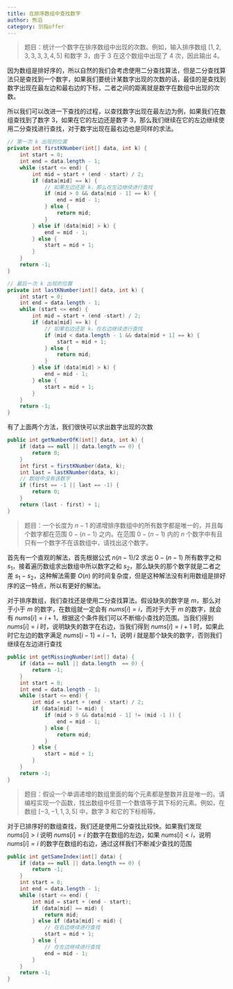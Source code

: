 ```yaml
---
title: 在排序数组中查找数字
author: 熊滔
category: 剑指offer
---
```


> 题目：统计一个数字在排序数组中出现的次数。例如，输入排序数组 $[1, 2, 3, 3, 3, 3, 4, 5]$ 和数字 $3$，由于 $3$ 在这个数组中出现了 $4$ 次，因此输出 $4$。

因为数组是排好序的，所以自然的我们会考虑使用二分查找算法，但是二分查找算法只是查找到一个数字，如果我们要统计某数字出现的次数的话，最佳的是查找到数字出现在最左边和最右边的下标，二者之间的距离就是数字在数组中出现的次数。

所以我们可以改进一下查找的过程，以查找数字出现在最左边为例，如果我们在数组查找到了数字 $3$，如果在它的左边还是数字 $3$，那么我们继续在它的左边继续使用二分查找进行查找，对于数字出现在最右边也是同样的求法。

```java
// 第一次 k 出现的位置
private int firstKNumber(int[] data, int k) {
    int start = 0;
    int end = data.length - 1;
    while (start <= end) {
        int mid = start + (end - start) / 2;
        if (data[mid] == k) {
            // 如果左边还是 k，那么在左边继续进行查找
            if (mid > 0 && data[mid - 1] == k) {
                end = mid - 1;
            } else {
                return mid;
            }
        } else if (data[mid] > k) {
            end = mid - 1;
        } else {
            start = mid + 1;
        }
    }
    return -1;
}

// 最后一次 k 出现的位置
private int lastKNumber(int[] data, int k) {
    int start = 0;
    int end = data.length - 1;
    while (start <= end) {
        int mid = start + (end -start) / 2;
        if (data[mid] == k) {
            // 如果右边还是 k，在右边继续进行查找
            if (mid < data.length - 1 && data[mid + 1] == k) {
                start = mid + 1;
            } else {
                return mid;
            }
        } else if (data[mid] > k) {
            end = mid - 1;
        } else {
            start = mid + 1;
        }
    }
    return -1;
}
```

有了上面两个方法，我们很快可以求出数字出现的次数

```java
public int getNumberOfK(int[] data, int k) {
    if (data == null || data.length == 0) {
        return 0;
    }
    int first = firstKNumber(data, k);
    int last = lastKNumber(data, k);
    // 数组中没有该数字
    if (first == -1 || last == -1) {
        return 0;
    }
    return (last - first) + 1;
}
```

> 题目：一个长度为 $n - 1$ 的递增排序数组中的所有数字都是唯一的，并且每个数字都在范围 $0 -(n  - 1)$ 之内。在范围 $0 -(n  - 1)$ 内的 $n$ 个数字中有且只有一个数字不在该数组中，请找出这个数字。

首先有一个直观的解法，首先根据公式 $n(n-1)/2$ 求出 $0-(n-1)$ 所有数字之和 $s_1$，接着遍历数组求出数组中所以数字之和 $s_2$，那么缺失的那个数字就是二者之差 $s_1 - s_2$，这种解法需要 $O(n)$ 的时间复杂度，但是这种解法没有利用数组是排好序的这一特点，所以有更好的解法。

对于排序数组，我们查找还是使用二分查找算法。假设缺失的数字是 $m$，那么对于小于 $m$ 的数字，在数组就一定会有 $nums[i] = i$，而对于大于 $m$ 的数字，就会有 $nums[i] = i + 1$，根据这个条件我们可以不断缩小查找的范围。当我们得到 $nums[i] = i$ 时，说明缺失的数字在右边，当我们得到 $nums[i] = i + 1$ 时，如果此时它左边的数字满足 $nums[i - 1] = i - 1$，说明 $i$ 就是那个缺失的数字，否则我们继续在左边进行查找

```java
public int getMissingNumber(int[] data) {
    if (data == null || data.length  == 0) {
        return -1;
    }
    int start = 0;
    int end = data.length - 1;
    while (start <= end) {
        int mid = start + (end - start) / 2;
        if (data[mid] != mid) {
            if (mid > 0 && data[mid - 1] != (mid -1 )) {
                end = mid - 1;
            } else {
                return mid;
            }
        } else {
            start = mid + 1;
        }
    }
    return -1;
}
```

> 题目：假设一个单调递增的数组里面的每个元素都是整数并且是唯一的。请编程实现一个函数，找出数组中任意一个数值等于其下标的元素。例如，在数组 $[-3, -1, 1, 3, 5]$ 中，数字 $3$ 和它的下标相等。

对于已排序好的数组查找，我们还是使用二分查找比较快。如果我们发现 $nums[i] > i$ 说明 $nums[i] = i$ 的数字在数组的左边，如果 $nums[i] < i$，说明 $nums[i] = i$ 的数字在数组的右边，通过这样我们不断减少查找的范围

```java
public int getSameIndex(int[] data) {
    if (data == null || data.length == 0) {
        return -1;
    }
    int start = 0;
    int end = data.length - 1;
    while (start <= end) {
        int mid = start + (end - start);
        if (data[mid] == mid) {
            return mid;
        } else if (data[mid] < mid) {
            // 在右边继续进行查找
            start = mid + 1;
        } else {
            // 在左边继续进行查找
            end = mid - 1;
        }
    }
    return -1;
}
```



<Disqus />